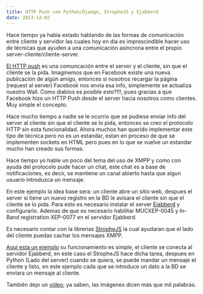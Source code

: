 ```yaml
---
title: HTTP Push con Python/Django, StropheJS y Ejabberd
date: 2013-12-02
---
```


Hace tiempo ya habia estado hablando de las formas de comunicación entre cliente y servidor las cuales hoy en dia es imprescindible hacer uso de técnicas que ayuden a una comunicación asincrona entre el propio server-cliente/cliente-server.

<a href="http://es.wikipedia.org/wiki/Tecnolog%C3%ADa_Push">El HTTP push</a>  es una comuncación entre el server y el cliente, sin que el cliente se la pida. Imaginemos que en Facebook existe una nueva publicación de algún amigo, entonces si nosotros recargar la página (request al server) Facebook nos envia esa info, simplemente se actualiza nuestro Wall. Como diablos es posible esto?!!!, pues gracias a que Facebook hizo un HTTP Push desde el server hacia nosotros como clientes. Muy simple el concepto.

Hace mucho tiempo a nadie se le ocurrio que se pudiese enviar info del server al cliente sin que el cliente se lo pida, entonces se creo el protocolo HTTP sin esta funcionalidad. Ahora muchos han querido implementar este tipo de técnica pero no es un estandar, estan en proceso de que se implementen sockets en HTML pero pues en lo que se vuelve un estandar mucho han creado sus formas.

Hace tiempo yo hable un poco del tema del uso de XMPP y como con ayuda del protocolo pude hacer un chat, este chat es a base de notificaciones, es decir, se mantiene un canal abierto hasta que algun usuario introduzca un mensaje.

En este ejemplo la idea base sera: un cliente abre un sitio web, despues el server si tiene un nuevo registro en la BD le avisara el cliente sin que el cliente se lo pida. Para esto es necesario instalar el server
<a href="http://www.ejabberd.im/">Ejabberd</a> y configurarlo. Ademas de que es necesario habilitar MUCXEP-0045 y In-Band registration XEP-0077 en el servidor Ejabberd.

Es necesario contar con la librerias <a href="http://strophe.im/strophejs/">StropheJS</a> la cual ayudaran que el lado del cliente puedas cachar los mensajes XMPP.

<a href="https://github.com/misalabs/Frances"> Aqui esta un ejemplo</a> su funcionamiento es simple, el cliente se conecta al servidor Ejabberd, en este caso el StropheJS hace dicha tarea, despues en Python (Lado del server) cuando se quiera, se puede mandar un mensaje el cliente y listo, en este ejemplo cada que se introduce un dato a la BD se enviara un mensaje al cliente.

También dejo un <a href="http://youtu.be/VvMwi2fR0L0"> video</a>, ya saben, las imágenes dicen más que mil palabras.
